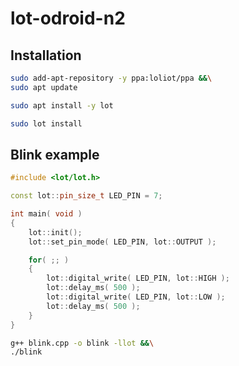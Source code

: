 # lot-odroid-n2

## Installation

```bash
sudo add-apt-repository -y ppa:loliot/ppa &&\
sudo apt update
```

```bash
sudo apt install -y lot
```

```bash
sudo lot install
```

## Blink example

```cpp
#include <lot/lot.h>

const lot::pin_size_t LED_PIN = 7;

int main( void )
{
    lot::init();
    lot::set_pin_mode( LED_PIN, lot::OUTPUT );

    for( ;; )
    {
        lot::digital_write( LED_PIN, lot::HIGH );
        lot::delay_ms( 500 );
        lot::digital_write( LED_PIN, lot::LOW );
        lot::delay_ms( 500 );
    }
}
```

```bash
g++ blink.cpp -o blink -llot &&\
./blink
```

